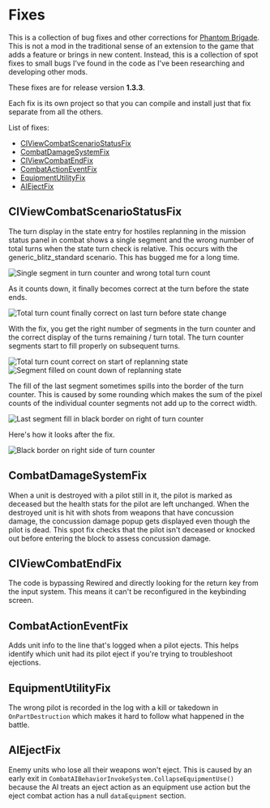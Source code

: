 # Fixes

This is a collection of bug fixes and other corrections for [Phantom Brigade](https://braceyourselfgames.com/phantom-brigade/). This is not a mod in the traditional sense of an extension to the game that adds a feature or brings in new content. Instead, this is a collection of spot fixes to small bugs I've found in the code as I've been researching and developing other mods.

These fixes are for release version **1.3.3**.

Each fix is its own project so that you can compile and install just that fix separate from all the others.

List of fixes:

- [CIViewCombatScenarioStatusFix](#civiewcombatscenariostatusfix)
- [CombatDamageSystemFix](#combatdamagesystemfix)
- [CIViewCombatEndFix](#CIViewCombatEndFix)
- [CombatActionEventFix](#combatactioneventfix)
- [EquipmentUtilityFix](#equipmentutilityfix)
- [AIEjectFix](#aiejectfix)

## CIViewCombatScenarioStatusFix

The turn display in the state entry for hostiles replanning in the mission status panel in combat shows a single segment and the wrong number of total turns when the state turn check is relative. This occurs with the generic_blitz_standard scenario. This has bugged me for a long time.

![Single segment in turn counter and wrong total turn count](https://github.com/echkode/PhantomBrigadeMod_Fixes/assets/48565771/7a4a78a2-6c06-40e1-beee-2f9b513b5bf3)

As it counts down, it finally becomes correct at the turn before the state ends.

![Total turn count finally correct on last turn before state change](https://github.com/echkode/PhantomBrigadeMod_Fixes/assets/48565771/9f35198d-bc54-416e-8584-a7802470a598)

With the fix, you get the right number of segments in the turn counter and the correct display of the turns remaining / turn total. The turn counter segments start to fill properly on subsequent turns.

![Total turn count correct on start of replanning state](https://github.com/echkode/PhantomBrigadeMod_Fixes/assets/48565771/bc133169-0ff6-4ce8-b6ba-e0071131b8ab)
![Segment filled on count down of replanning state](https://github.com/echkode/PhantomBrigadeMod_Fixes/assets/48565771/879b5ec7-5d43-41ec-890b-6da194944bc6)

The fill of the last segment sometimes spills into the border of the turn counter. This is caused by some rounding which makes the sum of the pixel counts of the individual counter segments not add up to the correct width.

![Last segment fill in black border on right of turn counter](https://github.com/echkode/PhantomBrigadeMod_Fixes/assets/48565771/e42b0a7c-8058-43d3-9102-412549914aef)

Here's how it looks after the fix.

![Black border on right side of turn counter](https://github.com/echkode/PhantomBrigadeMod_Fixes/assets/48565771/7c624955-f36f-4c94-8728-c962657a5080)

## CombatDamageSystemFix

When a unit is destroyed with a pilot still in it, the pilot is marked as deceased but the health stats for the pilot are left unchanged. When the destroyed unit is hit with shots from weapons that have concussion damage, the concussion damage popup gets displayed even though the pilot is dead. This spot fix checks that the pilot isn't deceased or knocked out before entering the block to assess concussion damage.

## CIViewCombatEndFix

The code is bypassing Rewired and directly looking for the return key from the input system. This means it can't be reconfigured in the keybinding screen.

## CombatActionEventFix

Adds unit info to the line that's logged when a pilot ejects. This helps identify which unit had its pilot eject if you're trying to troubleshoot ejections.

## EquipmentUtilityFix

The wrong pilot is recorded in the log with a kill or takedown in `OnPartDestruction` which makes it hard to follow what happened in the battle.

## AIEjectFix

Enemy units who lose all their weapons won't eject. This is caused by an early exit in `CombatAIBehaviorInvokeSystem.CollapseEquipmentUse()` because the AI treats an eject action as an equipment use action but the eject combat action has a null `dataEquipment` section.
